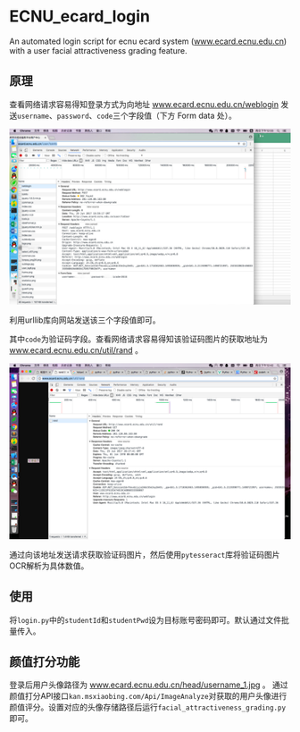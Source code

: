 # ECNU_ecard_login
An automated login script for ecnu ecard system (www.ecard.ecnu.edu.cn) with a user facial attractiveness grading feature.


## 原理
查看网络请求容易得知登录方式为向地址 www.ecard.ecnu.edu.cn/weblogin 发送`username`、`password`、`code`三个字段值（下方 Form data 处）。

![Request](https://github.com/fawks96/ECNU_ecard_login/blob/master/Request.jpg?raw=true)

利用urllib库向网站发送该三个字段值即可。

其中`code`为验证码字段。查看网络请求容易得知该验证码图片的获取地址为 www.ecard.ecnu.edu.cn/util/rand 。

![Request2](https://github.com/fawks96/ECNU_ecard_login/blob/master/Request2.png?raw=true)

通过向该地址发送请求获取验证码图片，然后使用`pytesseract`库将验证码图片OCR解析为具体数值。


## 使用
将`login.py`中的`studentId`和`studentPwd`设为目标账号密码即可。默认通过文件批量传入。

## 颜值打分功能
登录后用户头像路径为 www.ecard.ecnu.edu.cn/head/username_1.jpg 。 通过颜值打分API接口`kan.msxiaobing.com/Api/ImageAnalyze`对获取的用户头像进行颜值评分。设置对应的头像存储路径后运行`facial_attractiveness_grading.py`即可。
